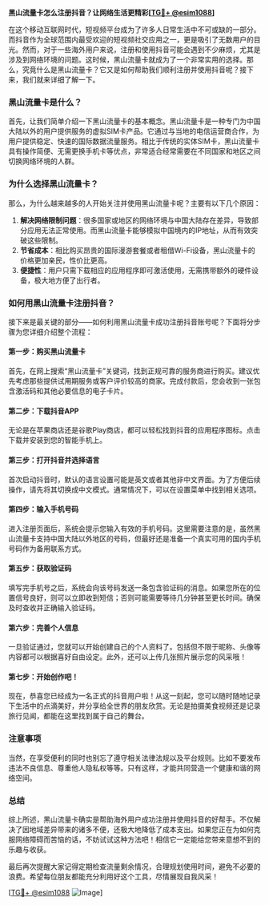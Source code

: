 **黑山流量卡怎么注册抖音？让网络生活更精彩[[TG💪+ @esim1088](https://t.me/s/esim1088)]**

在这个移动互联网时代，短视频平台成为了许多人日常生活中不可或缺的一部分。而抖音作为全球范围内最受欢迎的短视频社交应用之一，更是吸引了无数用户的目光。然而，对于一些海外用户来说，注册和使用抖音可能会遇到不少麻烦，尤其是涉及到网络环境的问题。这时候，黑山流量卡就成为了一个非常实用的选择。那么，究竟什么是黑山流量卡？它又是如何帮助我们顺利注册并使用抖音呢？接下来，我们就来详细了解一下。

### 黑山流量卡是什么？

首先，让我们简单介绍一下黑山流量卡的基本概念。黑山流量卡是一种专门为中国大陆以外的用户提供服务的虚拟SIM卡产品。它通过与当地的电信运营商合作，为用户提供稳定、快速的国际数据流量服务。相比于传统的实体SIM卡，黑山流量卡具有操作简便、无需更换手机卡等优点，非常适合经常需要在不同国家和地区之间切换网络环境的人群。

### 为什么选择黑山流量卡？

那么，为什么越来越多的人开始关注并使用黑山流量卡呢？主要有以下几个原因：

1. **解决网络限制问题**：很多国家或地区的网络环境与中国大陆存在差异，导致部分应用无法正常使用。而黑山流量卡能够模拟中国境内的IP地址，从而有效突破这些限制。
2. **节省成本**：相比购买昂贵的国际漫游套餐或者租借Wi-Fi设备，黑山流量卡的价格更加亲民，性价比更高。
3. **便捷性**：用户只需下载相应的应用程序即可激活使用，无需携带额外的硬件设备，极大地方便了出行者。

### 如何用黑山流量卡注册抖音？

接下来是最关键的部分——如何利用黑山流量卡成功注册抖音账号呢？下面将分步骤为您详细介绍整个流程：

#### 第一步：购买黑山流量卡

首先，在网上搜索“黑山流量卡”关键词，找到正规可靠的服务商进行购买。建议优先考虑那些提供试用期服务或客户评价较高的商家。完成付款后，您会收到一张包含激活码和其他必要信息的电子卡片。

#### 第二步：下载抖音APP

无论是在苹果商店还是谷歌Play商店，都可以轻松找到抖音的应用程序图标。点击下载并安装到您的智能手机上。

#### 第三步：打开抖音并选择语言

首次启动抖音时，默认的语言设置可能是英文或者其他非中文界面。为了方便后续操作，请先将其切换成中文模式。通常情况下，可以在设置菜单中找到相关选项。

#### 第四步：输入手机号码

进入注册页面后，系统会提示您输入有效的手机号码。这里需要注意的是，虽然黑山流量卡支持中国大陆以外地区的号码，但最好还是准备一个真实可用的国内手机号码作为备用联系方式。

#### 第五步：获取验证码

填写完手机号之后，系统会向该号码发送一条包含验证码的消息。如果您所在的位置信号良好，则可以立即收到短信；否则可能需要等待几分钟甚至更长时间。确保及时查收并正确输入验证码。

#### 第六步：完善个人信息

一旦验证通过，您就可以开始创建自己的个人资料了。包括但不限于昵称、头像等内容都可以根据喜好自由设定。此外，还可以上传几张照片展示您的风采哦！

#### 第七步：开始创作吧！

现在，恭喜您已经成为一名正式的抖音用户啦！从这一刻起，您可以随时随地记录下生活中的点滴美好，并分享给全世界的朋友欣赏。无论是拍摄美食视频还是记录旅行见闻，都能在这里找到属于自己的舞台。

### 注意事项

当然，在享受便利的同时也别忘了遵守相关法律法规以及平台规则。比如不要发布违法不良信息、尊重他人隐私权等等。只有这样，才能共同营造一个健康和谐的网络空间。

### 总结

综上所述，黑山流量卡确实是帮助海外用户成功注册并使用抖音的好帮手。不仅解决了因地域差异带来的诸多不便，还极大地降低了成本支出。如果您正在为如何克服网络障碍而苦恼的话，不妨试试这种方法吧！相信它一定能给您带来意想不到的乐趣与收获。

最后再次提醒大家记得定期检查流量剩余情况，合理规划使用时间，避免不必要的浪费。希望每位朋友都能充分利用好这个工具，尽情展现自我风采！

[[TG💪+ @esim1088](https://t.me/s/esim1088) ![Image](https://i.postimg.cc/4NQfJmqS/Snipaste-2025-05-13-00-14-12.png)]
